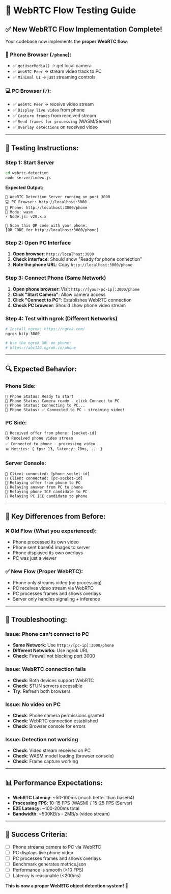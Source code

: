 # 🧪 WebRTC Flow Testing Guide

## ✅ **New WebRTC Flow Implementation Complete!**

Your codebase now implements the **proper WebRTC flow**:

### **📱 Phone Browser (`/phone`):**
- ✅ `getUserMedia()` → get local camera
- ✅ `WebRTC Peer` → stream video track to PC
- ✅ `Minimal UI` → just streaming controls

### **💻 PC Browser (`/`):**
- ✅ `WebRTC Peer` → receive video stream
- ✅ `Display live video` from phone
- ✅ `Capture frames` from received stream
- ✅ `Send frames for processing` (WASM/Server)
- ✅ `Overlay detections` on received video

---

## 🚀 **Testing Instructions:**

### **Step 1: Start Server**
```bash
cd webrtc-detection
node server/index.js
```

**Expected Output:**
```
🚀 WebRTC Detection Server running on port 3000
💻 PC Browser: http://localhost:3000
📱 Phone: http://localhost:3000/phone
🎯 Mode: wasm
⚡ Node.js: v20.x.x

📱 Scan this QR code with your phone:
[QR CODE for http://localhost:3000/phone]
```

### **Step 2: Open PC Interface**
1. **Open browser**: `http://localhost:3000`
2. **Check interface**: Should show "Ready for phone connection"
3. **Note the phone URL**: Copy `http://localhost:3000/phone`

### **Step 3: Connect Phone (Same Network)**
1. **Open phone browser**: Visit `http://[your-pc-ip]:3000/phone`
2. **Click "Start Camera"**: Allow camera access
3. **Click "Connect to PC"**: Establishes WebRTC connection
4. **Check PC browser**: Should show phone video stream

### **Step 4: Test with ngrok (Different Networks)**
```bash
# Install ngrok: https://ngrok.com/
ngrok http 3000

# Use the ngrok URL on phone:
# https://abc123.ngrok.io/phone
```

---

## 🔍 **Expected Behavior:**

### **Phone Side:**
```
📱 Phone Status: Ready to start
📱 Phone Status: Camera ready - click Connect to PC
📱 Phone Status: Connecting to PC...
📱 Phone Status: ✅ Connected to PC - streaming video!
```

### **PC Side:**
```
📡 Received offer from phone: [socket-id]
📺 Received phone video stream
✅ Connected to phone - processing video
📊 Metrics: { fps: 13, latency: 70ms, ... }
```

### **Server Console:**
```
📱 Client connected: [phone-socket-id]
📱 Client connected: [pc-socket-id]
📡 Relaying offer from phone to PC
📡 Relaying answer from PC to phone
🧊 Relaying phone ICE candidate to PC
🧊 Relaying PC ICE candidate to phone
```

---

## 🎯 **Key Differences from Before:**

### **❌ Old Flow (What you experienced):**
- Phone processed its own video
- Phone sent base64 images to server
- Phone displayed its own overlays
- PC was just a viewer

### **✅ New Flow (Proper WebRTC):**
- Phone only streams video (no processing)
- PC receives video stream via WebRTC
- PC processes frames and shows overlays
- Server only handles signaling + inference

---

## 🐛 **Troubleshooting:**

### **Issue: Phone can't connect to PC**
- **Same Network**: Use `http://[pc-ip]:3000/phone`
- **Different Networks**: Use ngrok URL
- **Check**: Firewall not blocking port 3000

### **Issue: WebRTC connection fails**
- **Check**: Both devices support WebRTC
- **Check**: STUN servers accessible
- **Try**: Refresh both browsers

### **Issue: No video on PC**
- **Check**: Phone camera permissions granted
- **Check**: WebRTC connection established
- **Check**: Browser console for errors

### **Issue: Detection not working**
- **Check**: Video stream received on PC
- **Check**: WASM model loading (browser console)
- **Check**: Frame capture working

---

## 📊 **Performance Expectations:**

- **WebRTC Latency**: ~50-100ms (much better than base64)
- **Processing FPS**: 10-15 FPS (WASM) / 15-25 FPS (Server)
- **E2E Latency**: ~100-200ms total
- **Bandwidth**: ~500KB/s - 2MB/s (video stream)

---

## 🎉 **Success Criteria:**

- [ ] Phone streams camera to PC via WebRTC
- [ ] PC displays live phone video
- [ ] PC processes frames and shows overlays
- [ ] Benchmark generates metrics.json
- [ ] Performance is smooth (>10 FPS)
- [ ] Latency is reasonable (<200ms)

**This is now a proper WebRTC object detection system!** 🚀